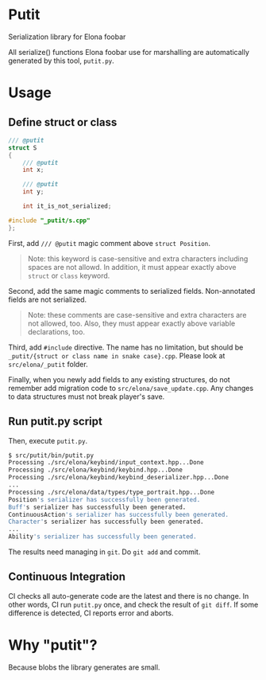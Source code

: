 # Putit

Serialization library for Elona foobar

All serialize() functions Elona foobar use for marshalling are automatically generated by this tool, `putit.py`.


# Usage

## Define struct or class

```cpp
/// @putit
struct S
{
    /// @putit
    int x;

    /// @putit
    int y;

    int it_is_not_serialized;

#include "_putit/s.cpp"
};
```

First, add `/// @putit` magic comment above `struct Position`.

> Note: this keyword is case-sensitive and extra characters including spaces are not allowd. In addition, it must appear exactly above `struct` or `class` keyword.

Second, add the same magic comments to serialized fields. Non-annotated fields are not serialized.

> Note: these comments are case-sensitive and extra characters are not allowed, too. Also, they must appear exactly above variable declarations, too.

Third, add `#include` directive. The name has no limitation, but should be `_putit/{struct or class name in snake case}.cpp`. Please look at `src/elona/_putit` folder.

Finally, when you newly add fields to any existing structures, do not remember add migration code to `src/elona/save_update.cpp`. Any changes to data structures must not break player's save.


## Run putit.py script

Then, execute `putit.py`.

```sh
$ src/putit/bin/putit.py
Processing ./src/elona/keybind/input_context.hpp...Done
Processing ./src/elona/keybind/keybind.hpp...Done
Processing ./src/elona/keybind/keybind_deserializer.hpp...Done
...
Processing ./src/elona/data/types/type_portrait.hpp...Done
Position's serializer has successfully been generated.
Buff's serializer has successfully been generated.
ContinuousAction's serializer has successfully been generated.
Character's serializer has successfully been generated.
...
Ability's serializer has successfully been generated.
```

The results need managing in `git`. Do `git add` and commit.


## Continuous Integration

CI checks all auto-generate code are the latest and there is no change. In other words, CI run `putit.py` once, and check the result of `git diff`. If some difference is detected, CI reports error and aborts.


# Why "putit"?

Because blobs the library generates are small.
